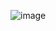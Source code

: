 ![image](https://user-images.githubusercontent.com/56428918/182007616-dbb4a441-f6ec-49cc-bad3-051264a60797.png)
